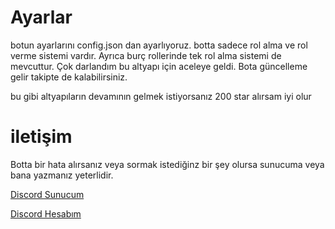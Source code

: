 # Ayarlar

botun ayarlarını config.json dan ayarlıyoruz. botta sadece rol alma ve rol verme sistemi vardır. Ayrıca burç rollerinde tek rol alma sistemi de mevcuttur. Çok darlandım bu altyapı için aceleye geldi. Bota güncelleme gelir takipte de kalabilirsiniz.

bu gibi altyapıların devamının gelmek istiyorsanız 200 star alırsam iyi olur

# iletişim

Botta bir hata alırsanız veya sormak istediğinz bir şey olursa sunucuma veya bana yazmanız yeterlidir.

[Discord Sunucum](https://discord.gg/y835mfuhjC)

[Discord Hesabım](https://discord.com/users/564894186386751508)
